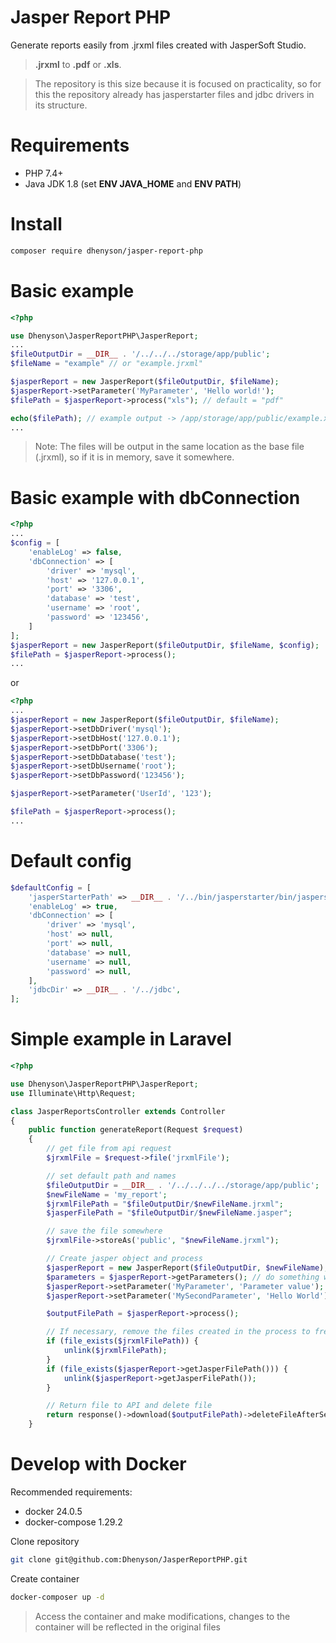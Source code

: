 # Jasper Report PHP
Generate reports easily from .jrxml files created with JasperSoft Studio.

> **.jrxml**  to **.pdf** or **.xls**.

> The repository is this size because it is focused on practicality, so for this the repository already has jasperstarter files and jdbc drivers in its structure.

# Requirements
* PHP 7.4+
* Java JDK 1.8 (set **ENV JAVA_HOME** and **ENV PATH**)

# Install
```bash
composer require dhenyson/jasper-report-php
```

# Basic example
```php
<?php

use Dhenyson\JasperReportPHP\JasperReport;
...
$fileOutputDir = __DIR__ . '/../../../storage/app/public';
$fileName = "example" // or "example.jrxml"

$jasperReport = new JasperReport($fileOutputDir, $fileName);
$jasperReport->setParameter('MyParameter', 'Hello world!');
$filePath = $jasperReport->process("xls"); // default = "pdf"

echo($filePath); // example output -> /app/storage/app/public/example.xls
...
```
> Note: The files will be output in the same location as the base file (.jrxml), so if it is in memory, save it somewhere.

# Basic example with dbConnection
```php
<?php
...
$config = [
    'enableLog' => false,
    'dbConnection' => [
        'driver' => 'mysql',
        'host' => '127.0.0.1',
        'port' => '3306',
        'database' => 'test',
        'username' => 'root',
        'password' => '123456',
    ]
];
$jasperReport = new JasperReport($fileOutputDir, $fileName, $config);
$filePath = $jasperReport->process();
...
```
or
```php
<?php
...
$jasperReport = new JasperReport($fileOutputDir, $fileName);
$jasperReport->setDbDriver('mysql');
$jasperReport->setDbHost('127.0.0.1');
$jasperReport->setDbPort('3306');
$jasperReport->setDbDatabase('test');
$jasperReport->setDbUsername('root');
$jasperReport->setDbPassword('123456');

$jasperReport->setParameter('UserId', '123');

$filePath = $jasperReport->process();
...
```

# Default config
```php
$defaultConfig = [
    'jasperStarterPath' => __DIR__ . '/../bin/jasperstarter/bin/jasperstarter',
    'enableLog' => true,
    'dbConnection' => [
        'driver' => 'mysql',
        'host' => null,
        'port' => null,
        'database' => null,
        'username' => null,
        'password' => null,
    ],
    'jdbcDir' => __DIR__ . '/../jdbc',
];
```

# Simple example in Laravel
```php
<?php

use Dhenyson\JasperReportPHP\JasperReport;
use Illuminate\Http\Request;

class JasperReportsController extends Controller
{
    public function generateReport(Request $request)
    {
        // get file from api request
        $jrxmlFile = $request->file('jrxmlFile');

        // set default path and names
        $fileOutputDir = __DIR__ . '/../../../../storage/app/public';
        $newFileName = 'my_report';
        $jrxmlFilePath = "$fileOutputDir/$newFileName.jrxml";
        $jasperFilePath = "$fileOutputDir/$newFileName.jasper";

        // save the file somewhere
        $jrxmlFile->storeAs('public', "$newFileName.jrxml");

        // Create jasper object and process
        $jasperReport = new JasperReport($fileOutputDir, $newFileName);
        $parameters = $jasperReport->getParameters(); // do something with the parameters
        $jasperReport->setParameter('MyParameter', 'Parameter value');
        $jasperReport->setParameter('MySecondParameter', 'Hello World');

        $outputFilePath = $jasperReport->process();

        // If necessary, remove the files created in the process to free up space
        if (file_exists($jrxmlFilePath)) {
            unlink($jrxmlFilePath);
        }
        if (file_exists($jasperReport->getJasperFilePath())) {
            unlink($jasperReport->getJasperFilePath());
        }

        // Return file to API and delete file
        return response()->download($outputFilePath)->deleteFileAfterSend(true);
    }
```

# Develop with Docker

Recommended requirements:
- docker 24.0.5
- docker-compose 1.29.2

Clone repository
```bash
git clone git@github.com:Dhenyson/JasperReportPHP.git
```

Create container
```bash
docker-composer up -d
```

> Access the container and make modifications, changes to the container will be reflected in the original files